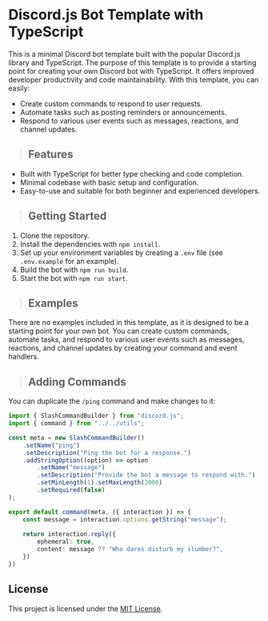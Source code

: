 # **Discord.js Bot Template with TypeScript**

This is a minimal Discord bot template  built with the popular Discord.js library and TypeScript. The purpose of this template is to provide a starting point for creating your own Discord bot with TypeScript. It offers improved developer productivity and code maintainability. With this template, you can easily:
- Create custom commands to respond to user requests.
- Automate tasks such as posting reminders or announcements.
- Respond to various user events such as messages, reactions, and channel updates. 

>## Features

- Built with TypeScript for better type checking and code completion.
- Minimal codebase with basic setup and configuration.
- Easy-to-use and suitable for both beginner and experienced developers.

>## Getting Started

1. Clone the repository.
2. Install the dependencies with `npm install`.
3. Set up your environment variables by creating a `.env` file (see `.env.example` for an example).
4. Build the bot with `npm run build`.
5. Start the bot with `npm run start`.

>## Examples

There are no examples included in this template, as it is designed to be a starting point for your own bot. You can create custom commands, automate tasks, and respond to various user events such as messages, reactions, and channel updates by creating your command and event handlers.


>## Adding Commands

You can duplicate the `/ping` command and make changes to it:

```typescript
import { SlashCommandBuilder } from "discord.js";
import { command } from "../../utils";

const meta = new SlashCommandBuilder()
    .setName("ping")
    .setDescription("Ping the bot for a response.")
    .addStringOption((option) => option
        .setName("message")
        .setDescription("Provide the bot a message to respond with.")
        .setMinLength(1).setMaxLength(2000)
        .setRequired(false)
);

export default command(meta, ({ interaction }) => {
    const message = interaction.options.getString("message");
    
    return interaction.reply({
        ephemeral: true,
        content: message ?? "Who dares disturb my slumber?",
    })
})
```

## License

This project is licensed under the [MIT License](https://mit-license.org/).
